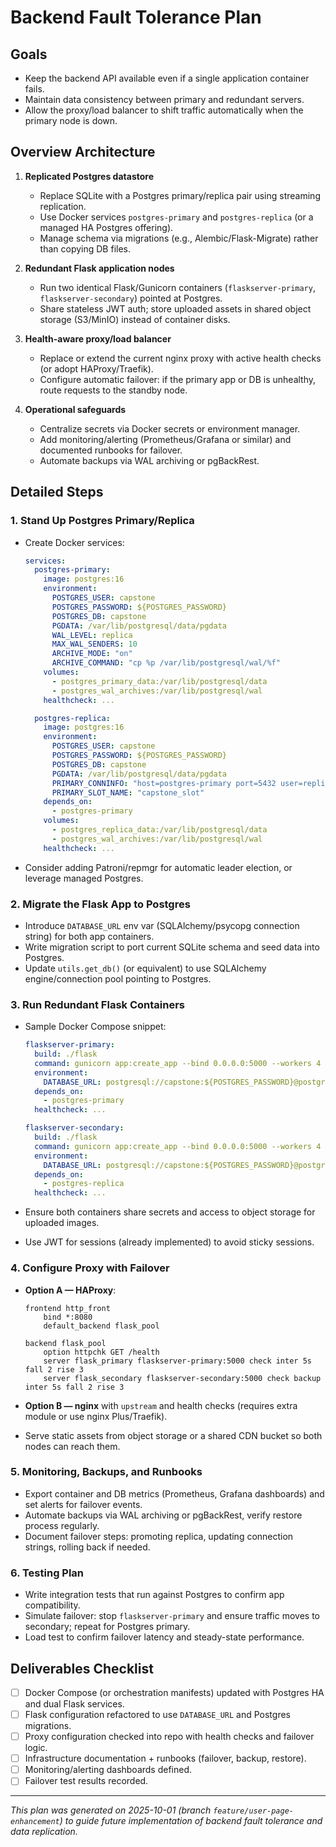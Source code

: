 # Backend Fault Tolerance Plan

## Goals

- Keep the backend API available even if a single application container fails.
- Maintain data consistency between primary and redundant servers.
- Allow the proxy/load balancer to shift traffic automatically when the primary node is down.

## Overview Architecture

1. **Replicated Postgres datastore**
   - Replace SQLite with a Postgres primary/replica pair using streaming replication.
   - Use Docker services `postgres-primary` and `postgres-replica` (or a managed HA Postgres offering).
   - Manage schema via migrations (e.g., Alembic/Flask-Migrate) rather than copying DB files.

2. **Redundant Flask application nodes**
   - Run two identical Flask/Gunicorn containers (`flaskserver-primary`, `flaskserver-secondary`) pointed at Postgres.
   - Share stateless JWT auth; store uploaded assets in shared object storage (S3/MinIO) instead of container disks.

3. **Health-aware proxy/load balancer**
   - Replace or extend the current nginx proxy with active health checks (or adopt HAProxy/Traefik).
   - Configure automatic failover: if the primary app or DB is unhealthy, route requests to the standby node.

4. **Operational safeguards**
   - Centralize secrets via Docker secrets or environment manager.
   - Add monitoring/alerting (Prometheus/Grafana or similar) and documented runbooks for failover.
   - Automate backups via WAL archiving or pgBackRest.

## Detailed Steps

### 1. Stand Up Postgres Primary/Replica

- Create Docker services:

  ```yaml
  services:
    postgres-primary:
      image: postgres:16
      environment:
        POSTGRES_USER: capstone
        POSTGRES_PASSWORD: ${POSTGRES_PASSWORD}
        POSTGRES_DB: capstone
        PGDATA: /var/lib/postgresql/data/pgdata
        WAL_LEVEL: replica
        MAX_WAL_SENDERS: 10
        ARCHIVE_MODE: "on"
        ARCHIVE_COMMAND: "cp %p /var/lib/postgresql/wal/%f"
      volumes:
        - postgres_primary_data:/var/lib/postgresql/data
        - postgres_wal_archives:/var/lib/postgresql/wal
      healthcheck: ...

    postgres-replica:
      image: postgres:16
      environment:
        POSTGRES_USER: capstone
        POSTGRES_PASSWORD: ${POSTGRES_PASSWORD}
        POSTGRES_DB: capstone
        PGDATA: /var/lib/postgresql/data/pgdata
        PRIMARY_CONNINFO: "host=postgres-primary port=5432 user=replicator password=${REPLICATOR_PASSWORD}"
        PRIMARY_SLOT_NAME: "capstone_slot"
      depends_on:
        - postgres-primary
      volumes:
        - postgres_replica_data:/var/lib/postgresql/data
        - postgres_wal_archives:/var/lib/postgresql/wal
      healthcheck: ...
  ```

- Consider adding Patroni/repmgr for automatic leader election, or leverage managed Postgres.

### 2. Migrate the Flask App to Postgres

- Introduce `DATABASE_URL` env var (SQLAlchemy/psycopg connection string) for both app containers.
- Write migration script to port current SQLite schema and seed data into Postgres.
- Update `utils.get_db()` (or equivalent) to use SQLAlchemy engine/connection pool pointing to Postgres.

### 3. Run Redundant Flask Containers

- Sample Docker Compose snippet:

  ```yaml
  flaskserver-primary:
    build: ./flask
    command: gunicorn app:create_app --bind 0.0.0.0:5000 --workers 4
    environment:
      DATABASE_URL: postgresql://capstone:${POSTGRES_PASSWORD}@postgres-primary:5432/capstone
    depends_on:
      - postgres-primary
    healthcheck: ...

  flaskserver-secondary:
    build: ./flask
    command: gunicorn app:create_app --bind 0.0.0.0:5000 --workers 4
    environment:
      DATABASE_URL: postgresql://capstone:${POSTGRES_PASSWORD}@postgres-replica:5432/capstone
    depends_on:
      - postgres-replica
    healthcheck: ...
  ```

- Ensure both containers share secrets and access to object storage for uploaded images.
- Use JWT for sessions (already implemented) to avoid sticky sessions.

### 4. Configure Proxy with Failover

- **Option A — HAProxy**:

  ```haproxy
  frontend http_front
      bind *:8080
      default_backend flask_pool

  backend flask_pool
      option httpchk GET /health
      server flask_primary flaskserver-primary:5000 check inter 5s fall 2 rise 3
      server flask_secondary flaskserver-secondary:5000 check backup inter 5s fall 2 rise 3
  ```

- **Option B — nginx** with `upstream` and health checks (requires extra module or use nginx Plus/Traefik).
- Serve static assets from object storage or a shared CDN bucket so both nodes can reach them.

### 5. Monitoring, Backups, and Runbooks

- Export container and DB metrics (Prometheus, Grafana dashboards) and set alerts for failover events.
- Automate backups via WAL archiving or pgBackRest, verify restore process regularly.
- Document failover steps: promoting replica, updating connection strings, rolling back if needed.

### 6. Testing Plan

- Write integration tests that run against Postgres to confirm app compatibility.
- Simulate failover: stop `flaskserver-primary` and ensure traffic moves to secondary; repeat for Postgres primary.
- Load test to confirm failover latency and steady-state performance.

## Deliverables Checklist

- [ ] Docker Compose (or orchestration manifests) updated with Postgres HA and dual Flask services.
- [ ] Flask configuration refactored to use `DATABASE_URL` and Postgres migrations.
- [ ] Proxy configuration checked into repo with health checks and failover logic.
- [ ] Infrastructure documentation + runbooks (failover, backup, restore).
- [ ] Monitoring/alerting dashboards defined.
- [ ] Failover test results recorded.

---

_This plan was generated on 2025-10-01 (branch `feature/user-page-enhancement`) to guide future implementation of backend fault tolerance and data replication._
